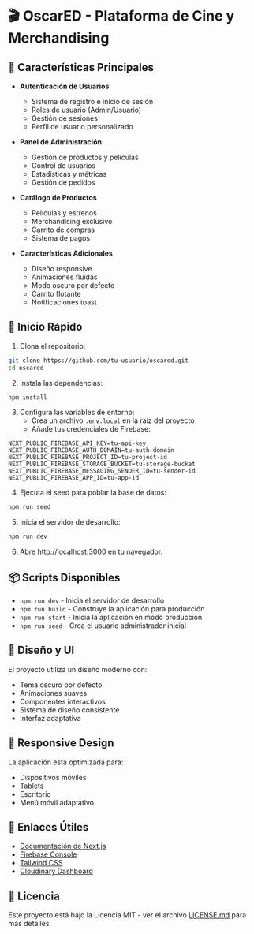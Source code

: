 # 🎬 OscarED - Plataforma de Cine y Merchandising

## 🌟 Características Principales

- **Autenticación de Usuarios**

  - Sistema de registro e inicio de sesión
  - Roles de usuario (Admin/Usuario)
  - Gestión de sesiones
  - Perfil de usuario personalizado

- **Panel de Administración**

  - Gestión de productos y películas
  - Control de usuarios
  - Estadísticas y métricas
  - Gestión de pedidos

- **Catálogo de Productos**

  - Películas y estrenos
  - Merchandising exclusivo
  - Carrito de compras
  - Sistema de pagos

- **Características Adicionales**
  - Diseño responsive
  - Animaciones fluidas
  - Modo oscuro por defecto
  - Carrito flotante
  - Notificaciones toast

## 🚀 Inicio Rápido

1. Clona el repositorio:

```bash
git clone https://github.com/tu-usuario/oscared.git
cd oscared
```

2. Instala las dependencias:

```bash
npm install
```

3. Configura las variables de entorno:
   - Crea un archivo `.env.local` en la raíz del proyecto
   - Añade tus credenciales de Firebase:

```env
NEXT_PUBLIC_FIREBASE_API_KEY=tu-api-key
NEXT_PUBLIC_FIREBASE_AUTH_DOMAIN=tu-auth-domain
NEXT_PUBLIC_FIREBASE_PROJECT_ID=tu-project-id
NEXT_PUBLIC_FIREBASE_STORAGE_BUCKET=tu-storage-bucket
NEXT_PUBLIC_FIREBASE_MESSAGING_SENDER_ID=tu-sender-id
NEXT_PUBLIC_FIREBASE_APP_ID=tu-app-id
```

4. Ejecuta el seed para poblar la base de datos:

```bash
npm run seed
```

5. Inicia el servidor de desarrollo:

```bash
npm run dev
```

6. Abre [http://localhost:3000](http://localhost:3000) en tu navegador.

## 📦 Scripts Disponibles

- `npm run dev` - Inicia el servidor de desarrollo
- `npm run build` - Construye la aplicación para producción
- `npm run start` - Inicia la aplicación en modo producción
- `npm run seed` - Crea el usuario administrador inicial

## 🎨 Diseño y UI

El proyecto utiliza un diseño moderno con:

- Tema oscuro por defecto
- Animaciones suaves
- Componentes interactivos
- Sistema de diseño consistente
- Interfaz adaptativa

## 📱 Responsive Design

La aplicación está optimizada para:

- Dispositivos móviles
- Tablets
- Escritorio
- Menú móvil adaptativo

## 🔗 Enlaces Útiles

- [Documentación de Next.js](https://nextjs.org/docs)
- [Firebase Console](https://console.firebase.google.com)
- [Tailwind CSS](https://tailwindcss.com)
- [Cloudinary Dashboard](https://cloudinary.com/console)

## 📄 Licencia

Este proyecto está bajo la Licencia MIT - ver el archivo [LICENSE.md](LICENSE.md) para más detalles.
